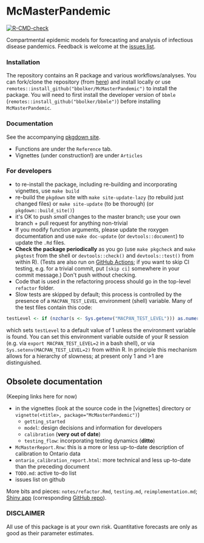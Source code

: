 # McMasterPandemic

<!-- badges: start -->
[![R-CMD-check](https://github.com/bbolker/McMasterPandemic/workflows/R-CMD-check/badge.svg)](https://github.com/bbolker/McMasterPandemic/actions)
<!-- badges: end -->

Compartmental epidemic models for forecasting and analysis of infectious disease pandemics. Feedback is welcome at the [issues list](https://github.com/bbolker/McMasterPandemic/issues).

### Installation

The repository contains an R package and various workflows/analyses. You can fork/clone the repository (from [here](https://github.com/bbolker/McMasterPandemic)) and install locally or use `remotes::install_github("bbolker/McMasterPandemic")` to install the package. You will need to first install the developer version of `bbmle` (`remotes::install_github("bbolker/bbmle")`) before installing `McMasterPandemic`.

### Documentation 

See the accompanying [pkgdown site](https://bbolker.github.io/McMasterPandemic).

- Functions are under the `Reference` tab.
- Vignettes (under construction!) are under `Articles`

### For developers

* to re-install the package, including re-building and incorporating vignettes, use `make build`
* re-build the `pkgdown` site with `make site-update-lazy` (to rebuild just changed files) or `make site-update` (to be thorough) (or `pkgdown::build_site()`)
* it's OK to push *small* changes to the master branch; use your own branch + pull request for anything non-trivial
* If you modify function arguments, please update the roxygen documentation and use `make doc-update` (or `devtools::document`) to update the `.Rd` files.
* **Check the package periodically** as you go (use `make pkgcheck` and `make pkgtest` from the shell or `devtools::check()` and `devtools::test()` from within R). (Tests are also run on [GitHub Actions](https://github.com/bbolker/McMasterPandemic/actions); if you want to skip CI testing, e.g. for a trivial commit, put `[skip ci]` somewhere in your commit message.) Don't push without checking.
* Code that is used in the refactoring process should go in the top-level `refactor` folder. 
* Slow tests are skipped by default; this process is controlled by the presence of a `MACPAN_TEST_LEVEL` environment (shell) variable. Many of the test files contain this code:
```r
testLevel <- if (nzchar(s <- Sys.getenv("MACPAN_TEST_LEVEL"))) as.numeric(s) else 1
```
which sets `testLevel` to a default value of 1 unless the environment variable is found. You can set this environment variable outside of your R session (e.g. via `export MACPAN_TEST_LEVEL=2` in  a bash shell), or via `Sys.setenv(MACPAN_TEST_LEVEL=2)` from within R. In principle this mechanism allows for a hierarchy of slowness; at present only 1 and >1 are distinguished.

## Obsolete documentation

(Keeping links here for now)

* in the vignettes (look at the source code in the [vignettes] directory or `vignette(<title>, package="McMasterPandemic")`)
    * `getting_started`
	* `model`: design decisions and information for developers
	* `calibration` (**very out of date**)
	* `testing_flow`: incorporating testing dynamics (**ditto**)
* `McMasterReport.Rnw`: this is a more or less up-to-date description of calibration to Ontario data
* `ontario_calibration_report.html`: more technical and less up-to-date than the preceding document
* `TODO.md`: active to-do list
* issues list on github

More bits and pieces: `notes/refactor.Rmd`, `testing.md`, `reimplementation.md`; [Shiny app](https://mcmasterpandemic.shinyapps.io/mcmasterpandemicshiny/) (corresponding [GitHub repo](https://github.com/ZachLevine-11/McMasterPandemicShiny)).



### DISCLAIMER

All use of this package is at your own risk. Quantitative forecasts are only as good as their parameter estimates.

